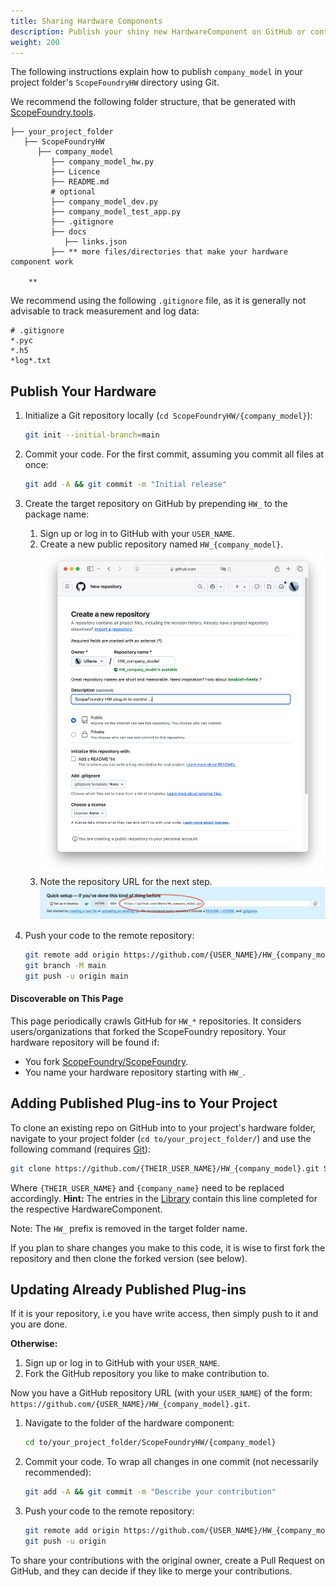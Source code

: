 ```yaml
---
title: Sharing Hardware Components
description: Publish your shiny new HardwareComponent on GitHub or contribute to existing ones. 
weight: 200
---
```


The following instructions explain how to publish `company_model` in your project folder's `ScopeFoundryHW` directory using Git. 

We recommend  the following folder structure, that be generated with [ScopeFoundry.tools](/docs/11_tools-tutorials/2_hardware-1/#the-template).

```
├── your_project_folder
   ├── ScopeFoundryHW
      ├── company_model
         ├── company_model_hw.py					
         ├── Licence
         ├── README.md
         # optional
         ├── company_model_dev.py			
         ├── company_model_test_app.py
         ├── .gitignore
         ├── docs
            ├── links.json 
         ├── ** more files/directories that make your hardware component work
         
    **
```

We recommend using the following `.gitignore` file, as it is generally not advisable to track measurement and log data:

```.gitignore
# .gitignore
*.pyc
*.h5
*log*.txt
```

## Publish Your Hardware

1. Initialize a Git repository locally (`cd ScopeFoundryHW/{company_model}`):

   ```sh
   git init --initial-branch=main
   ```
   
2. Commit your code. For the first commit, assuming you commit all files at once:

   ```sh
   git add -A && git commit -m "Initial release"
   ```

3. Create the target repository on GitHub by prepending `HW_` to the package name:

   1. Sign up or log in to GitHub with your `USER_NAME`.  
   2. Create a new public repository named `HW_{company_model}`.  
      ![create_repo](create_repo.png)  
   3. Note the repository URL for the next step.  
      ![repo_created](repo_created.png)

4. Push your code to the remote repository:

   ```sh
   git remote add origin https://github.com/{USER_NAME}/HW_{company_model}.git
   git branch -M main
   git push -u origin main
   ```

#### Discoverable on This Page

This page periodically crawls GitHub for `HW_*` repositories. It considers users/organizations that forked the ScopeFoundry repository. Your hardware repository will be found if:

- You fork [ScopeFoundry/ScopeFoundry](https://github.com/ScopeFoundry/ScopeFoundry).
- You name your hardware repository starting with `HW_`.

## Adding Published Plug-ins to Your Project

To clone an existing repo on GitHub  into to your project's hardware folder, navigate to your project folder (`cd to/your_project_folder/`) and use the following command  (requires [Git](/docs/100_development-environment/20_git/)):

```sh
git clone https://github.com/{THEIR_USER_NAME}/HW_{company_model}.git ScopeFoundryHW/{company_model}
```

Where `{THEIR_USER_NAME}` and `{company_name}` need to be replaced accordingly. **Hint:** The entries in the [Library](/docs/301_existing-hardware-components/) contain this line completed for the respective HardwareComponent. 

Note: The `HW_` prefix is removed in the target folder name.

If you plan to share changes you make to this code, it is wise to first fork the repository and then clone the forked version (see below).

## Updating Already Published Plug-ins

If it is your repository, i.e you have write access, then simply push to it and you are done. 

**Otherwise:**

1. Sign up or log in to GitHub with your `USER_NAME`.  
2. Fork the GitHub repository you like to make contribution to.

Now you have a GitHub repository URL (with your `USER_NAME`) of the form: `https://github.com/{USER_NAME}/HW_{company_model}.git`. 

1. Navigate to the folder of the hardware component:
   ```sh
   cd to/your_project_folder/ScopeFoundryHW/{company_model}
   ```

2. Commit your code. To wrap all changes in one commit (not necessarily recommended):
   ```sh
   git add -A && git commit -m "Describe your contribution"
   ```

3. Push your code to the remote repository:
   ```sh
   git remote add origin https://github.com/{USER_NAME}/HW_{company_model}.git
   git push -u origin
   ```

To share your contributions with the original owner, create a Pull Request on GitHub, and they can decide if they like to merge your contributions.
